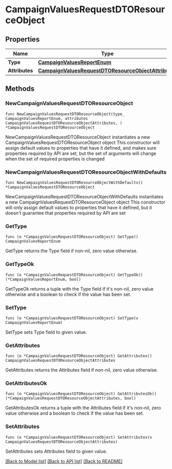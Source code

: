 # CampaignValuesRequestDTOResourceObject

## Properties

Name | Type | Description | Notes
------------ | ------------- | ------------- | -------------
**Type** | [**CampaignValuesReportEnum**](CampaignValuesReportEnum.md) |  | 
**Attributes** | [**CampaignValuesRequestDTOResourceObjectAttributes**](CampaignValuesRequestDTOResourceObjectAttributes.md) |  | 

## Methods

### NewCampaignValuesRequestDTOResourceObject

`func NewCampaignValuesRequestDTOResourceObject(type_ CampaignValuesReportEnum, attributes CampaignValuesRequestDTOResourceObjectAttributes, ) *CampaignValuesRequestDTOResourceObject`

NewCampaignValuesRequestDTOResourceObject instantiates a new CampaignValuesRequestDTOResourceObject object
This constructor will assign default values to properties that have it defined,
and makes sure properties required by API are set, but the set of arguments
will change when the set of required properties is changed

### NewCampaignValuesRequestDTOResourceObjectWithDefaults

`func NewCampaignValuesRequestDTOResourceObjectWithDefaults() *CampaignValuesRequestDTOResourceObject`

NewCampaignValuesRequestDTOResourceObjectWithDefaults instantiates a new CampaignValuesRequestDTOResourceObject object
This constructor will only assign default values to properties that have it defined,
but it doesn't guarantee that properties required by API are set

### GetType

`func (o *CampaignValuesRequestDTOResourceObject) GetType() CampaignValuesReportEnum`

GetType returns the Type field if non-nil, zero value otherwise.

### GetTypeOk

`func (o *CampaignValuesRequestDTOResourceObject) GetTypeOk() (*CampaignValuesReportEnum, bool)`

GetTypeOk returns a tuple with the Type field if it's non-nil, zero value otherwise
and a boolean to check if the value has been set.

### SetType

`func (o *CampaignValuesRequestDTOResourceObject) SetType(v CampaignValuesReportEnum)`

SetType sets Type field to given value.


### GetAttributes

`func (o *CampaignValuesRequestDTOResourceObject) GetAttributes() CampaignValuesRequestDTOResourceObjectAttributes`

GetAttributes returns the Attributes field if non-nil, zero value otherwise.

### GetAttributesOk

`func (o *CampaignValuesRequestDTOResourceObject) GetAttributesOk() (*CampaignValuesRequestDTOResourceObjectAttributes, bool)`

GetAttributesOk returns a tuple with the Attributes field if it's non-nil, zero value otherwise
and a boolean to check if the value has been set.

### SetAttributes

`func (o *CampaignValuesRequestDTOResourceObject) SetAttributes(v CampaignValuesRequestDTOResourceObjectAttributes)`

SetAttributes sets Attributes field to given value.



[[Back to Model list]](../README.md#documentation-for-models) [[Back to API list]](../README.md#documentation-for-api-endpoints) [[Back to README]](../README.md)


